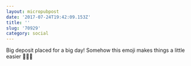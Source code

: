 ```yaml
---
layout: micropubpost
date: '2017-07-24T19:42:09.153Z'
title: ''
slug: '70929'
category: social
---
```

Big deposit placed for a big day! Somehow this emoji makes things a little easier 💸💸💸

